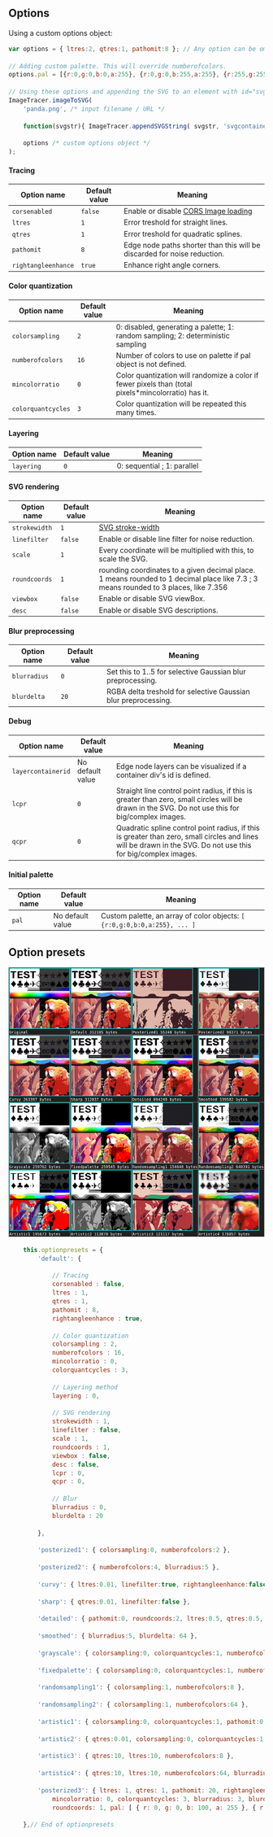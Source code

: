 ## Options

Using a custom options object:
```javascript
var options = { ltres:2, qtres:1, pathomit:8 }; // Any option can be omitted which will be set to the default

// Adding custom palette. This will override numberofcolors.
options.pal = [{r:0,g:0,b:0,a:255}, {r:0,g:0,b:255,a:255}, {r:255,g:255,b:0,a:255}];

// Using these options and appending the SVG to an element with id="svgcontainer"
ImageTracer.imageToSVG(
	'panda.png', /* input filename / URL */
	
	function(svgstr){ ImageTracer.appendSVGString( svgstr, 'svgcontainer' ); }, /* callback function on SVG string result */
	
	options /* custom options object */
);
```

#### Tracing

|Option name|Default value|Meaning|
|-----------|-------------|-------|
|```corsenabled```|```false```|Enable or disable [CORS Image loading](https://developer.mozilla.org/en-US/docs/Web/HTML/CORS_enabled_image)|
|```ltres```|```1```|Error treshold for straight lines.|
|```qtres```|```1```|Error treshold for quadratic splines.|
|```pathomit```|```8```|Edge node paths shorter than this will be discarded for noise reduction.|
|```rightangleenhance```|```true```|Enhance right angle corners.|

#### Color quantization

|Option name|Default value|Meaning|
|-----------|-------------|-------|
|```colorsampling```|```2```|0: disabled, generating a palette; 1: random sampling; 2: deterministic sampling|
|```numberofcolors```|```16```|Number of colors to use on palette if pal object is not defined.|
|```mincolorratio```|```0```|Color quantization will randomize a color if fewer pixels than (total pixels*mincolorratio) has it.|
|```colorquantcycles```|```3```|Color quantization will be repeated this many times.|

#### Layering

|Option name|Default value|Meaning|
|-----------|-------------|-------|
|```layering```|```0```|0: sequential ; 1: parallel|

#### SVG rendering

|Option name|Default value|Meaning|
|-----------|-------------|-------|
|```strokewidth```|```1```|[SVG stroke-width](https://developer.mozilla.org/en-US/docs/Web/SVG/Attribute/stroke-width)|
|```linefilter```|```false```|Enable or disable line filter for noise reduction.|
|```scale```|```1```|Every coordinate will be multiplied with this, to scale the SVG.|
|```roundcoords```|```1```|rounding coordinates to a given decimal place. 1 means rounded to 1 decimal place like 7.3 ; 3 means rounded to 3 places, like 7.356|
|```viewbox```|```false```|Enable or disable SVG viewBox.|
|```desc```|```false```|Enable or disable SVG descriptions.|

#### Blur preprocessing

|Option name|Default value|Meaning|
|-----------|-------------|-------|
|```blurradius```|```0```|Set this to 1..5 for selective Gaussian blur preprocessing.|
|```blurdelta```|```20```|RGBA delta treshold for selective Gaussian blur preprocessing.|

#### Debug

|Option name|Default value|Meaning|
|-----------|-------------|-------|
|```layercontainerid```|No default value|Edge node layers can be visualized if a container div's id is defined.|
|```lcpr```|```0```|Straight line control point radius, if this is greater than zero, small circles will be drawn in the SVG. Do not use this for big/complex images.|
|```qcpr```|```0```|Quadratic spline control point radius, if this is greater than zero, small circles and lines will be drawn in the SVG. Do not use this for big/complex images.|

#### Initial palette

|Option name|Default value|Meaning|
|-----------|-------------|-------|
|```pal```|No default value|Custom palette, an array of color objects: ```[ {r:0,g:0,b:0,a:255}, ... ]```|

## Option presets

![Option presets gallery](docimages/option_presets.png)

```javascript
	this.optionpresets = {
		'default': {
			
			// Tracing
			corsenabled : false,
			ltres : 1,
			qtres : 1,
			pathomit : 8,
			rightangleenhance : true,
			
			// Color quantization
			colorsampling : 2,
			numberofcolors : 16,
			mincolorratio : 0,
			colorquantcycles : 3,
			
			// Layering method
			layering : 0,
			
			// SVG rendering
			strokewidth : 1,
			linefilter : false,
			scale : 1,
			roundcoords : 1,
			viewbox : false,
			desc : false,
			lcpr : 0,
			qcpr : 0,
			
			// Blur
			blurradius : 0,
			blurdelta : 20
			
		},
		
		'posterized1': { colorsampling:0, numberofcolors:2 },
		
		'posterized2': { numberofcolors:4, blurradius:5 },
		
		'curvy': { ltres:0.01, linefilter:true, rightangleenhance:false },
		
		'sharp': { qtres:0.01, linefilter:false },
		
		'detailed': { pathomit:0, roundcoords:2, ltres:0.5, qtres:0.5, numberofcolors:64 },
		
		'smoothed': { blurradius:5, blurdelta: 64 },
		
		'grayscale': { colorsampling:0, colorquantcycles:1, numberofcolors:7 },
		
		'fixedpalette': { colorsampling:0, colorquantcycles:1, numberofcolors:27 },
		
		'randomsampling1': { colorsampling:1, numberofcolors:8 },
		
		'randomsampling2': { colorsampling:1, numberofcolors:64 },
		
		'artistic1': { colorsampling:0, colorquantcycles:1, pathomit:0, blurradius:5, blurdelta: 64, ltres:0.01, linefilter:true, numberofcolors:16, strokewidth:2 },
		
		'artistic2': { qtres:0.01, colorsampling:0, colorquantcycles:1, numberofcolors:4, strokewidth:0 },
		
		'artistic3': { qtres:10, ltres:10, numberofcolors:8 },
		
		'artistic4': { qtres:10, ltres:10, numberofcolors:64, blurradius:5, blurdelta: 256, strokewidth:2 },
		
		'posterized3': { ltres: 1, qtres: 1, pathomit: 20, rightangleenhance: true, colorsampling: 0, numberofcolors: 3,
			mincolorratio: 0, colorquantcycles: 3, blurradius: 3, blurdelta: 20, strokewidth: 0, linefilter: false,
			roundcoords: 1, pal: [ { r: 0, g: 0, b: 100, a: 255 }, { r: 255, g: 255, b: 255, a: 255 } ] }
			
	},// End of optionpresets
```
